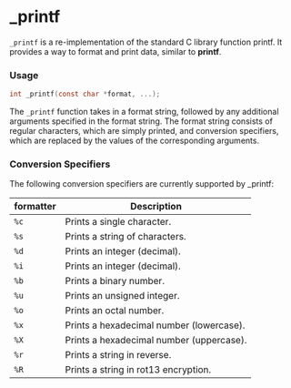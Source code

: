 # _printf
`_printf` is a re-implementation of the standard C library function printf. It provides a way to format and print data, similar to **printf**.

### Usage

```C
int _printf(const char *format, ...);
```

The `_printf` function takes in a format string, followed by any additional arguments specified in the format string. The format string consists of regular characters, which are simply printed, and conversion specifiers, which are replaced by the values of the corresponding arguments.

### Conversion Specifiers

The following conversion specifiers are currently supported by _printf:

| formatter | Description     |
| ---- | ------------------------------ |
| `%c` | Prints a single character.     |
| `%s` | Prints a string of characters. |
| `%d` | Prints an integer (decimal). |
| `%i` | Prints an integer (decimal). |
| `%b` | Prints a binary number. |
| `%u` | Prints an unsigned integer. |
| `%o` | Prints an octal number. |
| `%x` | Prints a hexadecimal number (lowercase). |
| `%X` | Prints a hexadecimal number (uppercase). |
| `%r` | Prints a string in reverse. |
| `%R` | Prints a string in rot13 encryption. |

